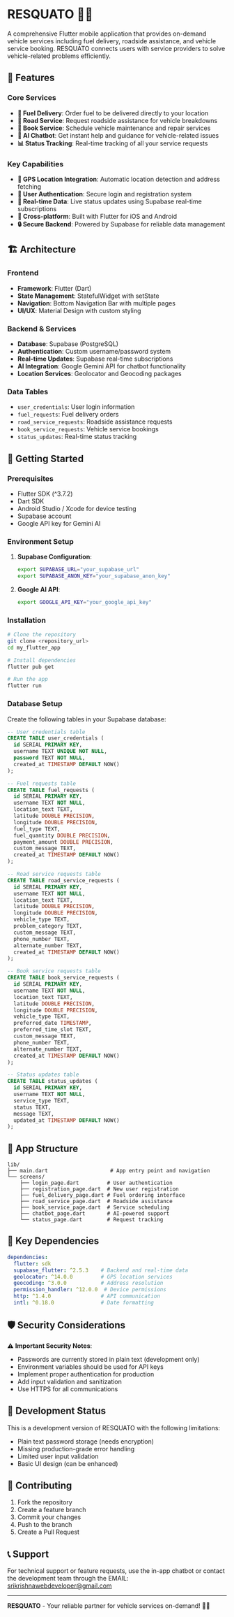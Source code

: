 # RESQUATO 🚗⛽

A comprehensive Flutter mobile application that provides on-demand vehicle services including fuel delivery, roadside assistance, and vehicle service booking. RESQUATO connects users with service providers to solve vehicle-related problems efficiently.

## 🌟 Features

### Core Services
- **🛞 Fuel Delivery**: Order fuel to be delivered directly to your location
- **🔧 Road Service**: Request roadside assistance for vehicle breakdowns
- **📅 Book Service**: Schedule vehicle maintenance and repair services
- **🤖 AI Chatbot**: Get instant help and guidance for vehicle-related issues
- **📊 Status Tracking**: Real-time tracking of all your service requests

### Key Capabilities
- **📍 GPS Location Integration**: Automatic location detection and address fetching
- **👤 User Authentication**: Secure login and registration system
- **💾 Real-time Data**: Live status updates using Supabase real-time subscriptions
- **📱 Cross-platform**: Built with Flutter for iOS and Android
- **🔒 Secure Backend**: Powered by Supabase for reliable data management

## 🏗️ Architecture

### Frontend
- **Framework**: Flutter (Dart)
- **State Management**: StatefulWidget with setState
- **Navigation**: Bottom Navigation Bar with multiple pages
- **UI/UX**: Material Design with custom styling

### Backend & Services
- **Database**: Supabase (PostgreSQL)
- **Authentication**: Custom username/password system
- **Real-time Updates**: Supabase real-time subscriptions
- **AI Integration**: Google Gemini API for chatbot functionality
- **Location Services**: Geolocator and Geocoding packages

### Data Tables
- `user_credentials`: User login information
- `fuel_requests`: Fuel delivery orders
- `road_service_requests`: Roadside assistance requests
- `book_service_requests`: Vehicle service bookings
- `status_updates`: Real-time status tracking

## 🚀 Getting Started

### Prerequisites
- Flutter SDK (^3.7.2)
- Dart SDK
- Android Studio / Xcode for device testing
- Supabase account
- Google API key for Gemini AI

### Environment Setup
1. **Supabase Configuration**:
   ```bash
   export SUPABASE_URL="your_supabase_url"
   export SUPABASE_ANON_KEY="your_supabase_anon_key"
   ```

2. **Google AI API**:
   ```bash
   export GOOGLE_API_KEY="your_google_api_key"
   ```

### Installation
```bash
# Clone the repository
git clone <repository_url>
cd my_flutter_app

# Install dependencies
flutter pub get

# Run the app
flutter run
```

### Database Setup
Create the following tables in your Supabase database:

```sql
-- User credentials table
CREATE TABLE user_credentials (
  id SERIAL PRIMARY KEY,
  username TEXT UNIQUE NOT NULL,
  password TEXT NOT NULL,
  created_at TIMESTAMP DEFAULT NOW()
);

-- Fuel requests table
CREATE TABLE fuel_requests (
  id SERIAL PRIMARY KEY,
  username TEXT NOT NULL,
  location_text TEXT,
  latitude DOUBLE PRECISION,
  longitude DOUBLE PRECISION,
  fuel_type TEXT,
  fuel_quantity DOUBLE PRECISION,
  payment_amount DOUBLE PRECISION,
  custom_message TEXT,
  created_at TIMESTAMP DEFAULT NOW()
);

-- Road service requests table
CREATE TABLE road_service_requests (
  id SERIAL PRIMARY KEY,
  username TEXT NOT NULL,
  location_text TEXT,
  latitude DOUBLE PRECISION,
  longitude DOUBLE PRECISION,
  vehicle_type TEXT,
  problem_category TEXT,
  custom_message TEXT,
  phone_number TEXT,
  alternate_number TEXT,
  created_at TIMESTAMP DEFAULT NOW()
);

-- Book service requests table
CREATE TABLE book_service_requests (
  id SERIAL PRIMARY KEY,
  username TEXT NOT NULL,
  location_text TEXT,
  latitude DOUBLE PRECISION,
  longitude DOUBLE PRECISION,
  vehicle_type TEXT,
  preferred_date TIMESTAMP,
  preferred_time_slot TEXT,
  custom_message TEXT,
  phone_number TEXT,
  alternate_number TEXT,
  created_at TIMESTAMP DEFAULT NOW()
);

-- Status updates table
CREATE TABLE status_updates (
  id SERIAL PRIMARY KEY,
  username TEXT NOT NULL,
  service_type TEXT,
  status TEXT,
  message TEXT,
  updated_at TIMESTAMP DEFAULT NOW()
);
```

## 📱 App Structure

```
lib/
├── main.dart                    # App entry point and navigation
└── screens/
    ├── login_page.dart         # User authentication
    ├── registration_page.dart  # New user registration
    ├── fuel_delivery_page.dart # Fuel ordering interface
    ├── road_service_page.dart  # Roadside assistance
    ├── book_service_page.dart  # Service scheduling
    ├── chatbot_page.dart       # AI-powered support
    └── status_page.dart        # Request tracking
```

## 🔧 Key Dependencies

```yaml
dependencies:
  flutter: sdk
  supabase_flutter: ^2.5.3    # Backend and real-time data
  geolocator: ^14.0.0         # GPS location services
  geocoding: ^3.0.0           # Address resolution
  permission_handler: ^12.0.0  # Device permissions
  http: ^1.4.0                # API communication
  intl: ^0.18.0               # Date formatting
```

## 🛡️ Security Considerations

⚠️ **Important Security Notes**:
- Passwords are currently stored in plain text (development only)
- Environment variables should be used for API keys
- Implement proper authentication for production
- Add input validation and sanitization
- Use HTTPS for all communications

## 🚧 Development Status

This is a development version of RESQUATO with the following limitations:
- Plain text password storage (needs encryption)
- Missing production-grade error handling
- Limited user input validation
- Basic UI design (can be enhanced)

## 🤝 Contributing

1. Fork the repository
2. Create a feature branch
3. Commit your changes
4. Push to the branch
5. Create a Pull Request



## 📞 Support

For technical support or feature requests, use the in-app chatbot or contact the development team through the EMAIL: srikrishnawebdeveloper@gmail.com 

---

**RESQUATO** - Your reliable partner for vehicle services on-demand! 🚗💨

